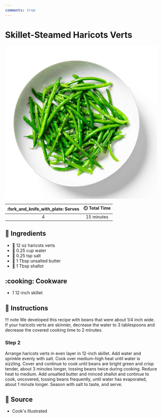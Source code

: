 ```yaml
---
comments: true
---
```

# Skillet-Steamed Haricots Verts

![Skillet-Steamed Haricots Verts](../assets/images/skillet-steamed-haricots-verts.jpg)

| :fork_and_knife_with_plate: Serves | :timer_clock: Total Time |
|:----------------------------------:|:-----------------------: |
| 4 | 15 minutes |

## :salt: Ingredients

- :cucumber: 12 oz haricots verts
- :ice_cube: 0.25 cup water
- :salt: 0.25 tsp salt
- :butter: 1 Tbsp unsalted butter
- :garlic: 1 Tbsp shallot

## :cooking: Cookware

- 1 12-inch skillet

## :pencil: Instructions

!!! note
    We developed this recipe with beans that were about 1/4 inch wide. If your haricots verts are skinnier, decrease the
    water to 3 tablespoons and decrease the covered cooking time to 2 minutes.

### Step 2

Arrange haricots verts in even layer in 12-inch skillet. Add water and sprinkle evenly with salt. Cook over medium-high
heat until water is sizzling. Cover and continue to cook until beans are bright green and crisp tender, about 3 minutes
longer, tossing beans twice during cooking. Reduce heat to medium. Add unsalted butter and minced shallot and continue
to cook, uncovered, tossing beans frequently, until water has evaporated, about 1 minute longer. Season with salt to
taste, and serve.

## :link: Source

- Cook's Illustrated
